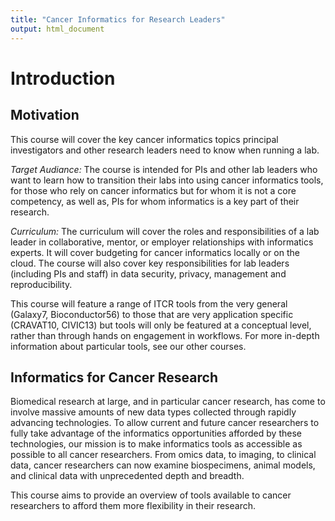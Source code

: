 ```yaml
---
title: "Cancer Informatics for Research Leaders"
output: html_document
---
```


# Introduction 

## Motivation
This course will cover the key cancer informatics topics principal investigators and other research leaders need to know when running a lab. 

_Target Audiance:_ 
The course is intended for PIs and other lab leaders who want to learn how to transition their labs into using cancer informatics tools, for those who rely on cancer informatics but for whom it is not a core competency, as well as, PIs for whom informatics is a key part of their research. 

_Curriculum:_
The curriculum will cover the roles and responsibilities of a lab leader in collaborative, mentor, or employer relationships with informatics experts. It will cover budgeting for cancer informatics locally or on the cloud. The course will also cover key responsibilities for lab leaders (including PIs and staff) in data security, privacy, management and reproducibility.  

This course will feature a range of ITCR tools from the very general (Galaxy7, Bioconductor56) to those that are very application specific (CRAVAT10, CIVIC13) but tools will only be featured at a conceptual level, rather than through hands on engagement in workflows. For more in-depth information about particular tools, see our other courses. 

## Informatics for Cancer Research

Biomedical research at large, and in particular cancer research, has come to involve massive amounts of new data types collected through rapidly advancing technologies. To allow current and future cancer researchers to fully take advantage of the informatics opportunities afforded by these technologies, our mission is to make informatics tools as accessible as possible to all cancer researchers.  From omics data, to imaging, to clinical data, cancer researchers can now examine biospecimens, animal models, and clinical data with unprecedented depth and breadth.

This course aims to provide an overview of tools available to cancer researchers to afford them more flexibility in their research. 




